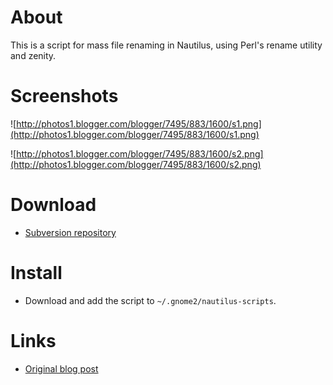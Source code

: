 # About #

This is a script for mass file renaming in Nautilus, using Perl's rename utility and zenity.

# Screenshots #

![http://photos1.blogger.com/blogger/7495/883/1600/s1.png](http://photos1.blogger.com/blogger/7495/883/1600/s1.png)

![http://photos1.blogger.com/blogger/7495/883/1600/s2.png](http://photos1.blogger.com/blogger/7495/883/1600/s2.png)

# Download #

  * [Subversion repository](http://jrfonseca.googlecode.com/svn/trunk/nautilus/Mass%20Rename)

# Install #

  * Download and add the script to `~/.gnome2/nautilus-scripts`.

# Links #

  * [Original blog post](http://jrfonseca.blogspot.com/2006/05/mass-renaming-in-nautilus.html)